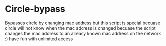 # Circle-bypass
Bypasses circle by changing mac address but this script is special becuase circle will not know when the mac address is changed becuase the script changes the mac address to an already known mac address on the network :) have fun with unlimited access
